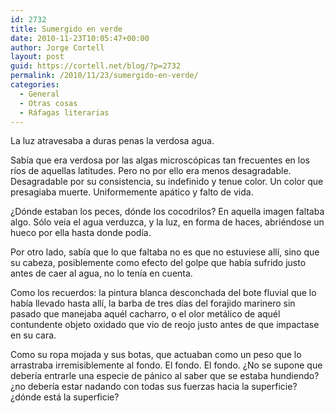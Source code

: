 ```yaml
---
id: 2732
title: Sumergido en verde
date: 2010-11-23T10:05:47+00:00
author: Jorge Cortell
layout: post
guid: https://cortell.net/blog/?p=2732
permalink: /2010/11/23/sumergido-en-verde/
categories:
  - General
  - Otras cosas
  - Ráfagas literarias
---
```

La luz atravesaba a duras penas la verdosa agua.

Sabía que era verdosa por las algas microscópicas tan frecuentes en los ríos de aquellas latitudes. Pero no por ello era menos desagradable. Desagradable por su consistencia, su indefinido y tenue color. Un color que presagiaba muerte. Uniformemente apático y falto de vida.

¿Dónde estaban los peces, dónde los cocodrilos? En aquella imagen faltaba algo. Sólo veía el agua verduzca, y la luz, en forma de haces, abriéndose un hueco por ella hasta donde podía.

Por otro lado, sabía que lo que faltaba no es que no estuviese allí, sino que su cabeza, posiblemente como efecto del golpe que había sufrido justo antes de caer al agua, no lo tenía en cuenta.

Como los recuerdos: la pintura blanca desconchada del bote fluvial que lo había llevado hasta allí, la barba de tres días del forajido marinero sin pasado que manejaba aquél cacharro, o el olor metálico de aquél contundente objeto oxidado que vio de reojo justo antes de que impactase en su cara.

Como su ropa mojada y sus botas, que actuaban como un peso que lo arrastraba irremisiblemente al fondo. El fondo. El fondo. ¿No se supone que debería entrarle una especie de pánico al saber que se estaba hundiendo? ¿no debería estar nadando con todas sus fuerzas hacia la superficie? ¿dónde está la superficie?